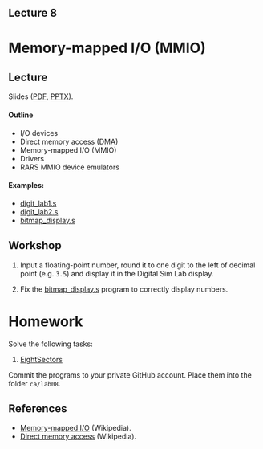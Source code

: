 Lecture 8
---

# Memory-mapped I/O (MMIO)

## Lecture

Slides ([PDF](CA_Lecture_08.pdf), [PPTX](CA_Lecture_08.pptx)).

#### Outline

* I/O devices
* Direct memory access (DMA)
* Memory-mapped I/O (MMIO)
* Drivers
* RARS MMIO device emulators

#### Examples:

* [digit_lab1.s](https://github.com/andrewt0301/hse-acos-course/blob/master/docs/part1ca/08_MMIO/digit_lab1.s)
* [digit_lab2.s](https://github.com/andrewt0301/hse-acos-course/blob/master/docs/part1ca/08_MMIO/digit_lab2.s)
* [bitmap_display.s](https://github.com/andrewt0301/hse-acos-course/blob/master/docs/part1ca/08_MMIO/bitmap_display.s)

## Workshop

1. Input a floating-point number, round it to one digit to the left of decimal point (e.g. `3.5`)
   and display it in the Digital Sim Lab display.

2. Fix the [bitmap_display.s](
   https://github.com/andrewt0301/hse-acos-course/blob/master/docs/part1ca/08_MMIO/bitmap_display.s) program
   to correctly display numbers.
   
# Homework

Solve the following tasks:

1. [EightSectors](../Tasks/homeworks.md#eightsectors)

Commit the programs to your private GitHub account. Place them into the folder `ca/lab08`.

## References

* [Memory-mapped I/O](https://en.wikipedia.org/wiki/Memory-mapped_I/O) (Wikipedia).
* [Direct memory access](https://en.wikipedia.org/wiki/Direct_memory_access) (Wikipedia).

